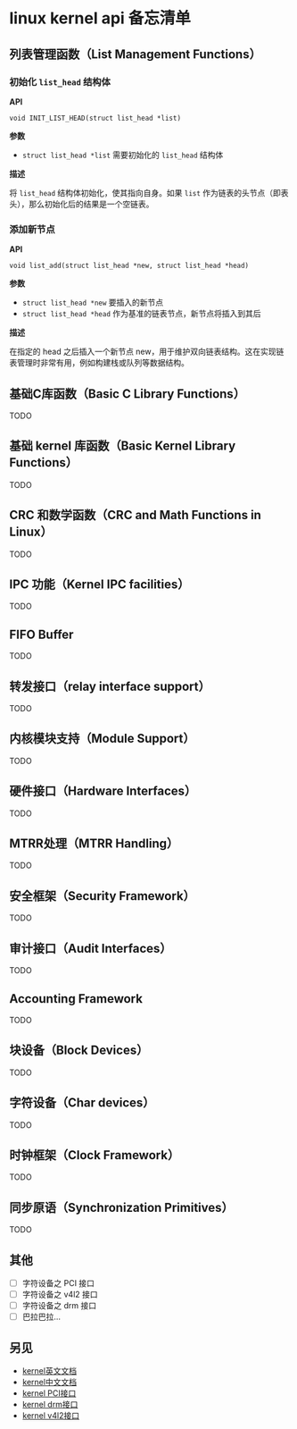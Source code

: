 linux kernel api 备忘清单
===

列表管理函数（List Management Functions）
----

### 初始化 `list_head` 结构体

**API**

```
void INIT_LIST_HEAD(struct list_head *list)
```

**参数**

- `struct list_head *list` 需要初始化的 `list_head` 结构体

**描述**

将 `list_head` 结构体初始化，使其指向自身。如果 `list` 作为链表的头节点（即表头），那么初始化后的结果是一个空链表。

### 添加新节点

**API**

```
void list_add(struct list_head *new, struct list_head *head)
```

**参数**

- `struct list_head *new` 要插入的新节点
- `struct list_head *head` 作为基准的链表节点，新节点将插入到其后

**描述**

在指定的 head 之后插入一个新节点 new，用于维护双向链表结构。这在实现链表管理时非常有用，例如构建栈或队列等数据结构。

基础C库函数（Basic C Library Functions）
----

TODO

基础 kernel 库函数（Basic Kernel Library Functions）
----

TODO

CRC 和数学函数（CRC and Math Functions in Linux）
----

TODO

IPC 功能（Kernel IPC facilities）
----

TODO

FIFO Buffer
----

TODO

转发接口（relay interface support）
----

TODO

内核模块支持（Module Support）
----

TODO

硬件接口（Hardware Interfaces）
----

TODO

MTRR处理（MTRR Handling）
----

TODO

安全框架（Security Framework）
----

TODO

审计接口（Audit Interfaces）
----

TODO

Accounting Framework
----

TODO

块设备（Block Devices）
----

TODO

字符设备（Char devices）
----

TODO

时钟框架（Clock Framework）
----

TODO

同步原语（Synchronization Primitives）
----

TODO

其他
----

- [ ] 字符设备之 PCI 接口
- [ ] 字符设备之 v4l2 接口
- [ ] 字符设备之 drm 接口
- [ ] 巴拉巴拉...

另见
---

- [kernel英文文档](https://docs.kernel.org/core-api/kernel-api.html)
- [kernel中文文档](https://docs.kernel.org/translations/zh_CN/core-api/index.html)
- [kernel PCI接口](https://docs.kernel.org/driver-api/pci/pci.html)
- [kernel drm接口](https://docs.kernel.org/gpu/drm-internals.html)
- [kernel v4l2接口](https://docs.kernel.org/userspace-api/media/v4l/v4l2.html)
